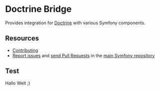 Doctrine Bridge
===============

Provides integration for [Doctrine](http://www.doctrine-project.org/) with
various Symfony components.

Resources
---------

  * [Contributing](https://symfony.com/doc/current/contributing/index.html)
  * [Report issues](https://github.com/symfony/symfony/issues) and
    [send Pull Requests](https://github.com/symfony/symfony/pulls)
    in the [main Symfony repository](https://github.com/symfony/symfony)

Test
---------
Hallo Welt ;)